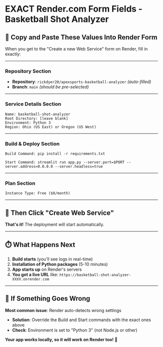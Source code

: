 # EXACT Render.com Form Fields - Basketball Shot Analyzer

## 🎯 Copy and Paste These Values Into Render Form

When you get to the "Create a new Web Service" form on Render, fill in exactly:

---

### Repository Section
- **Repository**: `rickdyer20/apexsports-basketball-analyzer` *(auto-filled)*
- **Branch**: `main` *(should be pre-selected)*

---

### Service Details Section
```
Name: basketball-shot-analyzer
Root Directory: [leave blank]
Environment: Python 3
Region: Ohio (US East) or Oregon (US West)
```

---

### Build & Deploy Section
```
Build Command: pip install -r requirements.txt

Start Command: streamlit run app.py --server.port=$PORT --server.address=0.0.0.0 --server.headless=true
```

---

### Plan Section
```
Instance Type: Free ($0/month)
```

---

## 🚀 Then Click "Create Web Service"

**That's it!** The deployment will start automatically.

---

## ⏱️ What Happens Next
1. **Build starts** (you'll see logs in real-time)
2. **Installation of Python packages** (5-10 minutes)
3. **App starts up** on Render's servers
4. **You get a live URL** like: `https://basketball-shot-analyzer-XXXX.onrender.com`

---

## 🔧 If Something Goes Wrong

**Most common issue**: Render auto-detects wrong settings
- **Solution**: Override the Build and Start commands with the exact ones above
- **Check**: Environment is set to "Python 3" (not Node.js or other)

**Your app works locally, so it will work on Render too!** 🎯
